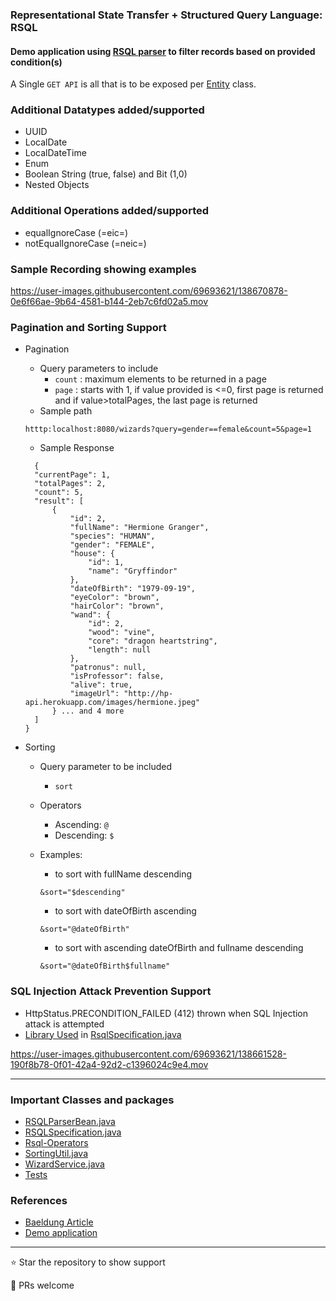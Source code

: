 ### Representational State Transfer + Structured Query Language: RSQL
#### Demo application using [RSQL parser](https://github.com/jirutka/rsql-parser) to filter records based on provided condition(s)

A Single `GET API` is all that is to be exposed per [Entity](https://github.com/hardikSinghBehl/RSQL-spring-boot/tree/main/src/main/java/com/behl/dolores/entity) class.

### Additional Datatypes added/supported
* UUID
* LocalDate
* LocalDateTime
* Enum
* Boolean String (true, false) and Bit (1,0)
* Nested Objects

### Additional Operations added/supported
* equalIgnoreCase (=eic=)
* notEqualIgnoreCase (=neic=)

### Sample Recording showing examples

https://user-images.githubusercontent.com/69693621/138670878-0e6f66ae-9b64-4581-b144-2eb7c6fd02a5.mov

### Pagination and Sorting Support
* Pagination
  * Query parameters to include
    * `count` : maximum elements to be returned in a page 
    * `page` : starts with 1, if value provided is <=0, first page is returned and if value>totalPages, the last page is returned
  * Sample path
  ```
  htttp:localhost:8080/wizards?query=gender==female&count=5&page=1
  ```
  * Sample Response
  ```
    {
    "currentPage": 1,
    "totalPages": 2,
    "count": 5,
    "result": [
        {
            "id": 2,
            "fullName": "Hermione Granger",
            "species": "HUMAN",
            "gender": "FEMALE",
            "house": {
                "id": 1,
                "name": "Gryffindor"
            },
            "dateOfBirth": "1979-09-19",
            "eyeColor": "brown",
            "hairColor": "brown",
            "wand": {
                "id": 2,
                "wood": "vine",
                "core": "dragon heartstring",
                "length": null
            },
            "patronus": null,
            "isProfessor": false,
            "alive": true,
            "imageUrl": "http://hp-api.herokuapp.com/images/hermione.jpeg"
        } ... and 4 more
    ]
  }
  ```
 
* Sorting
  * Query parameter to be included
    * `sort`
  * Operators
    * Ascending: `@`
    * Descending: `$`

  * Examples:
    * to sort with fullName descending
    ```
    &sort="$descending"
    ```
    * to sort with dateOfBirth ascending
    ```
    &sort="@dateOfBirth"
    ```
    * to sort with ascending dateOfBirth and fullname descending
    ```
    &sort="@dateOfBirth$fullname"
    ```

### SQL Injection Attack Prevention Support
* HttpStatus.PRECONDITION_FAILED (412) thrown when SQL Injection attack is attempted
* [Library Used](https://github.com/rkpunjal/sql-injection-safe) in [RsqlSpecification.java](https://github.com/hardikSinghBehl/RSQL-spring-boot/blob/main/src/main/java/com/behl/dolores/rsql/RSQLSpecification.java)

https://user-images.githubusercontent.com/69693621/138661528-190f8b78-0f01-42a4-92d2-c1396024c9e4.mov

---

### Important Classes and packages
* [RSQLParserBean.java](https://github.com/hardikSinghBehl/RSQL-spring-boot/blob/main/src/main/java/com/behl/dolores/rsql/bean/RsqlParserBean.java)
* [RSQLSpecification.java](https://github.com/hardikSinghBehl/RSQL-spring-boot/blob/main/src/main/java/com/behl/dolores/rsql/RSQLSpecification.java)
* [Rsql-Operators](https://github.com/hardikSinghBehl/RSQL-spring-boot/tree/main/src/main/java/com/behl/dolores/rsql/constant)
* [SortingUtil.java](https://github.com/hardikSinghBehl/RSQL-spring-boot/blob/main/src/main/java/com/behl/dolores/utility/SortingUtil.java)
* [WizardService.java](https://github.com/hardikSinghBehl/RSQL-spring-boot/blob/main/src/main/java/com/behl/dolores/service/WizardService.java)
* [Tests](https://github.com/hardikSinghBehl/RSQL-spring-boot/tree/main/src/test/java/dolores/test)

### References
* [Baeldung Article](https://www.baeldung.com/rest-api-search-language-rsql-fiql)
* [Demo application](https://github.com/JonLally/rsql-demo)

---
⭐️ Star the repository to show support

🤝 PRs welcome 

